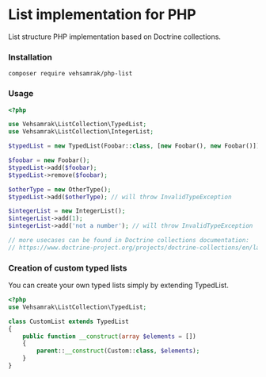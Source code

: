 # List implementation for PHP
List structure PHP implementation based on Doctrine collections.

### Installation
```
composer require vehsamrak/php-list
```

### Usage

```php
<?php

use Vehsamrak\ListCollection\TypedList;
use Vehsamrak\ListCollection\IntegerList;

$typedList = new TypedList(Foobar::class, [new Foobar(), new Foobar()]);

$foobar = new Foobar();
$typedList->add($foobar);
$typedList->remove($foobar);

$otherType = new OtherType();
$typedList->add($otherType); // will throw InvalidTypeException

$integerList = new IntegerList();
$integerList->add(1);
$integerList->add('not a number'); // will throw InvalidTypeException

// more usecases can be found in Doctrine collections documentation:
// https://www.doctrine-project.org/projects/doctrine-collections/en/latest/index.html
```

### Creation of custom typed lists

You can create your own typed lists simply by extending TypedList.

```php
<?php
use Vehsamrak\ListCollection\TypedList;

class CustomList extends TypedList
{
    public function __construct(array $elements = [])
    {
        parent::__construct(Custom::class, $elements);
    }
}
```
